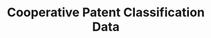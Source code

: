 ---
bigquery: https://console.cloud.google.com/bigquery?p=patents-public-data&d=cpc&page=dataset
citation: '“Cooperative Patent Classification” by the EPO and USPTO, for public use. '
contributors: EPO, USPTO
cost: None
description: Cooperative Patent Classification Data contains the scheme and definitions
  of the Cooperative Patent Classification system for classifying patent documents.
  The CPC is the result of a partnership between the EPO and the USPTO in their joint
  effort to develop a common, internationally compatible classification system for
  technical documents, in particular patent publications, which will be used by both
  offices in the patent granting process
documentation: https://www.cooperativepatentclassification.org/cpcSchemeAndDefinitions
last_edit: Mon, 04 Apr 2022 19:07:06 GMT
location: https://www.cooperativepatentclassification.org/index
maintained_by: USPTO, EPO
schema_fields: '[''child_groups'', ''children'', ''level'', ''glossary'', ''additional_only'',
  ''ipc_concordant'', ''not_allocatable'', ''dateRevised'', ''breakdown_code'', ''limitingReferences'',
  ''titleFull'', ''titlePart'', ''title_part'', ''childGroups'', ''residualReferences'',
  ''parents'', ''title_full'', ''breakdownCode'', ''applicationReferences'', ''informativeReferences'',
  ''status'', ''synonyms'', ''symbol'', ''definition'', ''residual_references'', ''ipcConcordant'',
  ''sizeCache'', ''notAllocatable'', ''limiting_references'', ''date_revised'', ''application_references'',
  ''informative_references'']'
shortname: cooperative_patent_classification
tags:
- patents
- science
title: Cooperative Patent Classification Data
uuid: 984374a7-16e9-4b35-9445-458daceb01bf
---